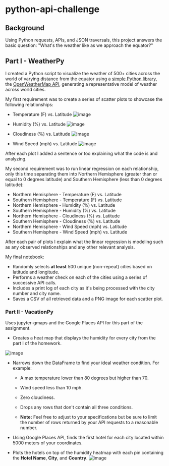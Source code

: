 # python-api-challenge

## Background

Using Python requests, APIs, and JSON traversals, this project answers the basic question: "What's the weather like as we approach the equator?"

## Part I - WeatherPy

I created a Python script to visualize the weather of 500+ cities across the world of varying distance from the equator using a [simple Python library](https://pypi.python.org/pypi/citipy), the [OpenWeatherMap API](https://openweathermap.org/api), generating a representative model of weather across world cities.

My first requirement was to create a series of scatter plots to showcase the following relationships:

* Temperature (F) vs. Latitude
![image](https://user-images.githubusercontent.com/69601778/118565545-383c1000-b727-11eb-9eb2-d295a07d03ef.png)

* Humidity (%) vs. Latitude
![image](https://user-images.githubusercontent.com/69601778/118565528-307c6b80-b727-11eb-9037-00ef0bc8899c.png)


* Cloudiness (%) vs. Latitude
![image](https://user-images.githubusercontent.com/69601778/118565515-26f30380-b727-11eb-8966-ac557c964dd7.png)

* Wind Speed (mph) vs. Latitude
![image](https://user-images.githubusercontent.com/69601778/118565446-0a56cb80-b727-11eb-80b1-e14abe82612d.png)

After each plot I added a sentence or too explaining what the code is and analyzing.

My second requirement was to run linear regression on each relationship, only this time separating them into Northern Hemisphere (greater than or equal to 0 degrees latitude) and Southern Hemisphere (less than 0 degrees latitude):

* Northern Hemisphere - Temperature (F) vs. Latitude
* Southern Hemisphere - Temperature (F) vs. Latitude
* Northern Hemisphere - Humidity (%) vs. Latitude
* Southern Hemisphere - Humidity (%) vs. Latitude
* Northern Hemisphere - Cloudiness (%) vs. Latitude
* Southern Hemisphere - Cloudiness (%) vs. Latitude
* Northern Hemisphere - Wind Speed (mph) vs. Latitude
* Southern Hemisphere - Wind Speed (mph) vs. Latitude

After each pair of plots I explain what the linear regression is modeling such as any observed relationships and any other relevant analysis.

My final notebook:

* Randomly selects **at least** 500 unique (non-repeat) cities based on latitude and longitude.
* Performs a weather check on each of the cities using a series of successive API calls.
* Includes a print log of each city as it's being processed with the city number and city name.
* Saves a CSV of all retrieved data and a PNG image for each scatter plot.

### Part II - VacationPy

Uses jupyter-gmaps and the Google Places API for this part of the assignment.

* Creates a heat map that displays the humidity for every city from the part I of the homework.

![image](https://user-images.githubusercontent.com/69601778/118565806-aed90d80-b727-11eb-9d17-caed9d67dfe6.png)

* Narrows down the DataFrame to find your ideal weather condition. For example:

  * A max temperature lower than 80 degrees but higher than 70.

  * Wind speed less than 10 mph.

  * Zero cloudiness.

  * Drops any rows that don't contain all three conditions.

  * **Note:** Feel free to adjust to your specifications but be sure to limit the number of rows returned by your API requests to a reasonable number.

* Using Google Places API, finds the first hotel for each city located within 5000 meters of your coordinates.

* Plots the hotels on top of the humidity heatmap with each pin containing the **Hotel Name**, **City**, and **Country**.
![image](https://user-images.githubusercontent.com/69601778/118565905-dc25bb80-b727-11eb-8fa4-85f8607be808.png)
